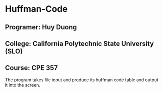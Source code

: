 # Huffman-Code
## Programer: Huy Duong
## College: California Polytechnic State University (SLO)
## Course: CPE 357

The program takes file input and produce its huffman code table and output it 
into the screen.




